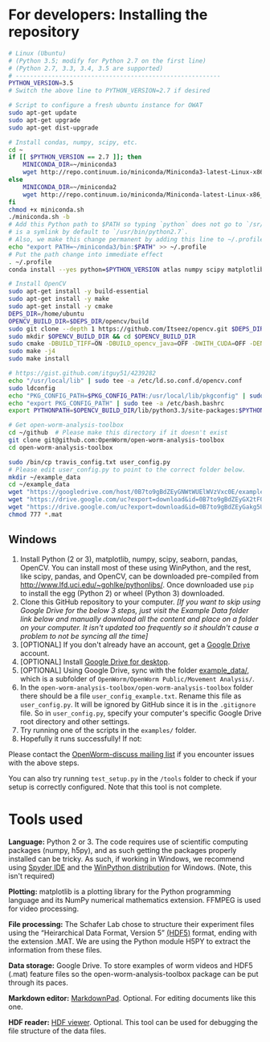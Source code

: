For developers: Installing the repository
==========================================================

```bash
# Linux (Ubuntu)
# (Python 3.5; modify for Python 2.7 on the first line)
# (Python 2.7, 3.3, 3.4, 3.5 are supported)
# ---------------------------------------------------------
PYTHON_VERSION=3.5
# Switch the above line to PYTHON_VERSION=2.7 if desired

# Script to configure a fresh ubuntu instance for OWAT
sudo apt-get update
sudo apt-get upgrade
sudo apt-get dist-upgrade

# Install condas, numpy, scipy, etc.
cd ~
if [[ $PYTHON_VERSION == 2.7 ]]; then
    MINICONDA_DIR=~/miniconda3
    wget http://repo.continuum.io/miniconda/Miniconda3-latest-Linux-x86_64.sh -O miniconda.sh
else
    MINICONDA_DIR=~/miniconda2
    wget http://repo.continuum.io/miniconda/Miniconda-latest-Linux-x86_64.sh -O miniconda.sh
fi
chmod +x miniconda.sh
./miniconda.sh -b
# Add this Python path to $PATH so typing `python` does not go to `/sr/bin/python` first, which
# is a symlink by default to `/usr/bin/python2.7`.
# Also, we make this change permanent by adding this line to ~/.profile
echo "export PATH=~/miniconda3/bin:$PATH" >> ~/.profile
# Put the path change into immediate effect
. ~/.profile
conda install --yes python=$PYTHON_VERSION atlas numpy scipy matplotlib nose pandas statsmodels h5py seaborn

# Install OpenCV
sudo apt-get install -y build-essential
sudo apt-get install -y make
sudo apt-get install -y cmake
DEPS_DIR=/home/ubuntu
OPENCV_BUILD_DIR=$DEPS_DIR/opencv/build
sudo git clone --depth 1 https://github.com/Itseez/opencv.git $DEPS_DIR/opencv
sudo mkdir $OPENCV_BUILD_DIR && cd $OPENCV_BUILD_DIR
sudo cmake -DBUILD_TIFF=ON -DBUILD_opencv_java=OFF -DWITH_CUDA=OFF -DENABLE_AVX=ON -DWITH_OPENGL=ON -DWITH_OPENCL=ON -DWITH_IPP=ON -DWITH_TBB=ON -DWITH_EIGEN=ON -DWITH_V4L=ON -DBUILD_TESTS=OFF -DBUILD_PERF_TESTS=OFF -DCMAKE_BUILD_TYPE=RELEASE -DCMAKE_INSTALL_PREFIX=$(python3 -c "import sys; print(sys.prefix)") -DPYTHON_EXECUTABLE=$(which python3) -DPYTHON_INCLUDE_DIR=$(python3 -c "from distutils.sysconfig import get_python_inc; print(get_python_inc())") -DPYTHON_PACKAGES_PATH=$(python3 -c "from distutils.sysconfig import get_python_lib; print(get_python_lib())") ..
sudo make -j4
sudo make install

# https://gist.github.com/itguy51/4239282
echo "/usr/local/lib" | sudo tee -a /etc/ld.so.conf.d/opencv.conf
sudo ldconfig
echo "PKG_CONFIG_PATH=$PKG_CONFIG_PATH:/usr/local/lib/pkgconfig" | sudo tee -a /etc/bash.bashrc
echo "export PKG_CONFIG_PATH" | sudo tee -a /etc/bash.bashrc
export PYTHONPATH=$OPENCV_BUILD_DIR/lib/python3.3/site-packages:$PYTHONPATH 

# Get open-worm-analysis-toolbox
cd ~/github  # Please make this directory if it doesn't exist
git clone git@github.com:OpenWorm/open-worm-analysis-toolbox
cd open-worm-analysis-toolbox

sudo /bin/cp travis_config.txt user_config.py
# Please edit user_config.py to point to the correct folder below.
mkdir ~/example_data
cd ~/example_data
wget "https://googledrive.com/host/0B7to9gBdZEyGNWtWUElWVzVxc0E/example_contour_and_skeleton_info.mat" -O example_contour_and_skeleton_info.mat
wget "https://drive.google.com/uc?export=download&id=0B7to9gBdZEyGX2tFQ1JyRzdUYUE" -O example_video_feature_file.mat
wget "https://drive.google.com/uc?export=download&id=0B7to9gBdZEyGakg5U3loVUktRm8" -O example_video_norm_worm.mat
chmod 777 *.mat
```

Windows
------------------

1.  Install Python (2 or 3), matplotlib, numpy, scipy, seaborn, pandas, OpenCV.  You can install most of these using WinPython, and the rest, like scipy, pandas, and OpenCV, can be downloaded pre-compiled from http://www.lfd.uci.edu/~gohlke/pythonlibs/.  Once downloaded use `pip` to install the egg (Python 2) or wheel (Python 3) downloaded.
2.  Clone this GitHub repository to your computer.
*[If you want to skip using Google Drive for the below 3 steps, just visit the Example Data folder link below and manually download all the content and place on a folder on your computer.  It isn't updated too frequently so it shouldn't cause a problem to not be syncing all the time]*
3.  [OPTIONAL] If you don't already have an account, get a [Google
    Drive](https://www.google.com/intl/en/drive/) account.
4.  [OPTIONAL] Install [Google Drive for
    desktop](https://tools.google.com/dlpage/drive).
5.  [OPTIONAL] Using Google Drive, sync with the folder
    [example\_data/](https://drive.google.com/folderview?id=0B7to9gBdZEyGNWtWUElWVzVxc0E&usp=sharing),
    which is a subfolder of
    `OpenWorm/OpenWorm Public/Movement Analysis/`.
6.  In the `open-worm-analysis-toolbox/open-worm-analysis-toolbox` folder there should
    be a file `user_config_example.txt`. Rename this file as
    `user_config.py`. It will be ignored by GitHub since it is in the
    `.gitignore` file. So in `user_config.py`, specify your computer's
    specific Google Drive root directory and other settings.
7.  Try running one of the scripts in the `examples/` folder.
8.  Hopefully it runs successfully! If not:

Please contact the [OpenWorm-discuss mailing
list](https://groups.google.com/forum/#!forum/openworm-discuss) if you
encounter issues with the above steps.

You can also try running `test_setup.py` in the `/tools` folder to check
if your setup is correctly configured. Note that this tool is not
complete.

Tools used
==========

**Language:** Python 2 or 3. The code requires use of scientific computing
packages (numpy, h5py), and as such getting the packages properly
installed can be tricky. As such, if working in Windows, we recommend
using [Spyder IDE](https://code.google.com/p/spyderlib/) and the
[WinPython distribution](http://winpython.sourceforge.net/) for Windows.
(Note, this isn't required)

**Plotting:** matplotlib is a plotting library for the Python
programming language and its NumPy numerical mathematics extension.
FFMPEG is used for video processing.

**File processing:** The Schafer Lab chose to structure their experiment
files using the “Heirarchical Data Format, Version 5”
[(HDF5)](http://en.wikipedia.org/wiki/Hierarchical_Data_Format#HDF5/)
format, ending with the extension .MAT. We are using the Python module
H5PY to extract the information from these files.

**Data storage:** Google Drive. To store examples of worm videos and
HDF5 (.mat) feature files so the open-worm-analysis-toolbox package can be put
through its paces.

**Markdown editor:** [MarkdownPad](http://markdownpad.com/). Optional.
For editing documents like this one.

**HDF reader:** [HDF
viewer](http://www.hdfgroup.org/hdf-java-html/hdfview/). Optional. This
tool can be used for debugging the file structure of the data files.


